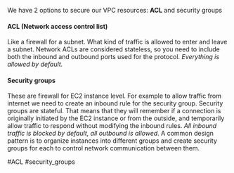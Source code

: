 We have 2 options to secure our VPC resources: **ACL** and security groups

#### ACL (Network access control list)
Like a firewall for a subnet. What kind of traffic is allowed to enter and leave a subnet. 
Network ACLs are considered stateless, so you need to include both the inbound and outbound ports used for the protocol.
*Everything is allowed by default.*

#### Security groups
These are firewall for EC2 instance level. For example to allow traffic from internet we need to create an inbound rule for the security group.
Security groups are stateful. That means that they will remember if a connection is originally initiated by the EC2 instance or from the outside, and temporarily allow traffic to respond without modifying the inbound rules.
*All inbound traffic is blocked by default, all outbound is allowed*.
A common design pattern is to organize instances into different groups and create security groups for each to control network communication between them.

#ACL #security_groups